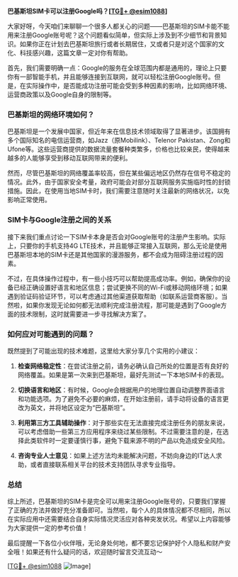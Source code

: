 **巴基斯坦SIM卡可以注册Google吗？[[TG💪+ @esim1088](https://t.me/s/esim1088)]**

大家好呀，今天咱们来聊聊一个很多人都关心的问题——巴基斯坦的SIM卡能不能用来注册Google账号呢？这个问题看似简单，但实际上涉及到不少细节和背景知识。如果你正在计划去巴基斯坦旅行或者长期居住，又或者只是对这个国家的文化、科技感兴趣，这篇文章一定对你有帮助。

首先，我们需要明确一点：Google的服务在全球范围内都是通用的，理论上只要你有一部智能手机，并且能够连接到互联网，就可以轻松注册Google账号。但是，在实际操作中，是否能成功注册可能会受到多种因素的影响，比如网络环境、运营商政策以及Google自身的限制等。

### 巴基斯坦的网络环境如何？

巴基斯坦是一个发展中国家，但近年来在信息技术领域取得了显著进步。该国拥有多个国际知名的电信运营商，如Jazz（原Mobilink）、Telenor Pakistan、Zong和Ufone等。这些运营商提供的数据流量套餐种类繁多，价格也比较亲民，使得越来越多的人能够享受到移动互联网带来的便利。

然而，尽管巴基斯坦的网络覆盖率较高，但在某些偏远地区仍然存在信号不稳定的情况。此外，由于国家安全考量，政府可能会对部分互联网服务实施临时性的封锁措施。因此，在使用当地SIM卡时，我们需要注意随时关注最新的网络状况，以免影响正常使用。

### SIM卡与Google注册之间的关系

接下来我们重点讨论一下SIM卡本身是否会对Google账号的注册产生影响。实际上，只要你的手机支持4G LTE技术，并且能够正常接入互联网，那么无论是使用巴基斯坦本地的SIM卡还是其他国家的漫游服务，都不会成为阻碍注册过程的因素。

不过，在具体操作过程中，有一些小技巧可以帮助提高成功率。例如，确保你的设备已经正确设置好语言和地区信息；尝试更换不同的Wi-Fi或移动网络环境；如果遇到验证码验证环节，可以考虑通过其他渠道获取帮助（如联系运营商客服）。当然啦，如果你发现无论如何都无法顺利完成注册流程，那可能是遇到了Google方面的技术限制，这时就需要进一步寻找解决方案了。

### 如何应对可能遇到的问题？

既然提到了可能出现的技术难题，这里给大家分享几个实用的小建议：

1. **检查网络稳定性**：在尝试注册之前，请务必确认自己所处的位置是否有良好的网络覆盖。如果是第一次来到巴基斯坦，最好先测试一下本地SIM卡的表现。
   
2. **切换语言和地区**：有时候，Google会根据用户的地理位置自动调整界面语言和功能选项。为了避免不必要的麻烦，在开始注册前，请手动将设备的语言更改为英文，并将地区设定为“巴基斯坦”。

3. **利用第三方工具辅助操作**：对于那些实在无法直接完成注册任务的朋友来说，可以考虑借助一些第三方应用程序来绕过某些限制。不过需要注意的是，在选择此类软件时一定要谨慎行事，避免下载来源不明的产品以免造成安全风险。

4. **咨询专业人士意见**：如果上述方法均未能解决问题，不妨向身边的IT达人求助，或者直接联系相关平台的技术支持团队寻求专业指导。

### 总结

综上所述，巴基斯坦的SIM卡是完全可以用来注册Google账号的，只要我们掌握了正确的方法并做好充分准备即可。当然啦，每个人的具体情况都不尽相同，所以在实际应用中还需要结合自身实际情况灵活应对各种突发状况。希望以上内容能够为大家提供一定的参考价值！

最后提醒一下各位小伙伴哦，无论身处何地，都不要忘记保护好个人隐私和财产安全哦！如果还有什么疑问的话，欢迎随时留言交流互动～

[[TG💪+ @esim1088](https://t.me/s/esim1088) ![Image](https://i.postimg.cc/4NQfJmqS/Snipaste-2025-05-13-00-14-12.png)]